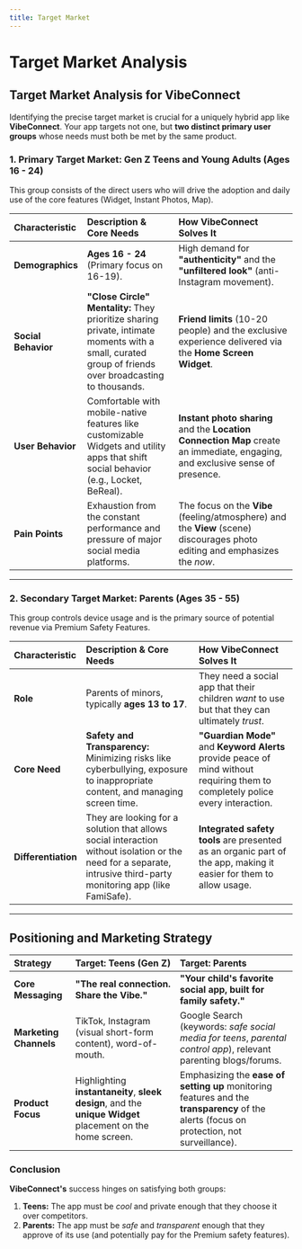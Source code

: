 ```yaml
---
title: Target Market
---
```


# Target Market Analysis

## Target Market Analysis for VibeConnect

Identifying the precise target market is crucial for a uniquely hybrid app like **VibeConnect**. Your app targets not one, but **two distinct primary user groups** whose needs must both be met by the same product.

### 1. Primary Target Market: Gen Z Teens and Young Adults (Ages 16 - 24)

This group consists of the direct users who will drive the adoption and daily use of the core features (Widget, Instant Photos, Map).

| Characteristic      | Description & Core Needs                                                                                                                               | **How VibeConnect Solves It**                                                                                                 |
| :------------------ | :----------------------------------------------------------------------------------------------------------------------------------------------------- | :---------------------------------------------------------------------------------------------------------------------------- |
| **Demographics**    | **Ages 16 - 24** (Primary focus on 16-19).                                                                                                             | High demand for **"authenticity"** and the **"unfiltered look"** (anti-Instagram movement).                                   |
| **Social Behavior** | **"Close Circle" Mentality:** They prioritize sharing private, intimate moments with a small, curated group of friends over broadcasting to thousands. | **Friend limits** (10-20 people) and the exclusive experience delivered via the **Home Screen Widget**.                       |
| **User Behavior**   | Comfortable with mobile-native features like customizable Widgets and utility apps that shift social behavior (e.g., Locket, BeReal).                  | **Instant photo sharing** and the **Location Connection Map** create an immediate, engaging, and exclusive sense of presence. |
| **Pain Points**     | Exhaustion from the constant performance and pressure of major social media platforms.                                                                 | The focus on the **Vibe** (feeling/atmosphere) and the **View** (scene) discourages photo editing and emphasizes the _now_.   |

---

### 2. Secondary Target Market: Parents (Ages 35 - 55)

This group controls device usage and is the primary source of potential revenue via Premium Safety Features.

| Characteristic      | Description & Core Needs                                                                                                                                           | **How VibeConnect Solves It**                                                                                                   |
| :------------------ | :----------------------------------------------------------------------------------------------------------------------------------------------------------------- | :------------------------------------------------------------------------------------------------------------------------------ |
| **Role**            | Parents of minors, typically **ages 13 to 17**.                                                                                                                    | They need a social app that their children _want_ to use but that they can ultimately _trust_.                                  |
| **Core Need**       | **Safety and Transparency:** Minimizing risks like cyberbullying, exposure to inappropriate content, and managing screen time.                                     | **"Guardian Mode"** and **Keyword Alerts** provide peace of mind without requiring them to completely police every interaction. |
| **Differentiation** | They are looking for a solution that allows social interaction without isolation or the need for a separate, intrusive third-party monitoring app (like FamiSafe). | **Integrated safety tools** are presented as an organic part of the app, making it easier for them to allow usage.              |

---

## Positioning and Marketing Strategy

| Strategy               | Target: Teens (Gen Z)                                                                                     | Target: Parents                                                                                                                            |
| :--------------------- | :-------------------------------------------------------------------------------------------------------- | :----------------------------------------------------------------------------------------------------------------------------------------- |
| **Core Messaging**     | **"The real connection. Share the Vibe."**                                                                | **"Your child's favorite social app, built for family safety."**                                                                           |
| **Marketing Channels** | TikTok, Instagram (visual short-form content), word-of-mouth.                                             | Google Search (keywords: _safe social media for teens_, _parental control app_), relevant parenting blogs/forums.                          |
| **Product Focus**      | Highlighting **instantaneity**, **sleek design**, and the **unique Widget** placement on the home screen. | Emphasizing the **ease of setting up** monitoring features and the **transparency** of the alerts (focus on protection, not surveillance). |

### Conclusion

**VibeConnect's** success hinges on satisfying both groups:

1.  **Teens:** The app must be _cool_ and private enough that they choose it over competitors.
2.  **Parents:** The app must be _safe_ and _transparent_ enough that they approve of its use (and potentially pay for the Premium safety features).
